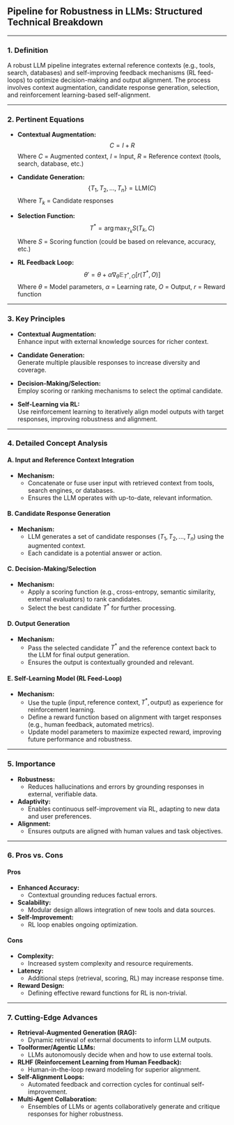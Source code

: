 

## Pipeline for Robustness in LLMs: Structured Technical Breakdown

---

### 1. **Definition**

A robust LLM pipeline integrates external reference contexts (e.g., tools, search, databases) and self-improving feedback mechanisms (RL feed-loops) to optimize decision-making and output alignment. The process involves context augmentation, candidate response generation, selection, and reinforcement learning-based self-alignment.

---

### 2. **Pertinent Equations**

- **Contextual Augmentation:**  
  $$ C = I + R $$
  Where $C$ = Augmented context, $I$ = Input, $R$ = Reference context (tools, search, database, etc.)

- **Candidate Generation:**  
  $$ \{T_1, T_2, ..., T_n\} = \text{LLM}(C) $$
  Where $T_k$ = Candidate responses

- **Selection Function:**  
  $$ T^* = \arg\max_{T_k} S(T_k, C) $$
  Where $S$ = Scoring function (could be based on relevance, accuracy, etc.)

- **RL Feedback Loop:**  
  $$ \theta' = \theta + \alpha \nabla_\theta \mathbb{E}_{T^*, O}[r(T^*, O)] $$
  Where $\theta$ = Model parameters, $\alpha$ = Learning rate, $O$ = Output, $r$ = Reward function

---

### 3. **Key Principles**

- **Contextual Augmentation:**  
  Enhance input with external knowledge sources for richer context.

- **Candidate Generation:**  
  Generate multiple plausible responses to increase diversity and coverage.

- **Decision-Making/Selection:**  
  Employ scoring or ranking mechanisms to select the optimal candidate.

- **Self-Learning via RL:**  
  Use reinforcement learning to iteratively align model outputs with target responses, improving robustness and alignment.

---

### 4. **Detailed Concept Analysis**

#### **A. Input and Reference Context Integration**
- **Mechanism:**  
  - Concatenate or fuse user input with retrieved context from tools, search engines, or databases.
  - Ensures the LLM operates with up-to-date, relevant information.

#### **B. Candidate Response Generation**
- **Mechanism:**  
  - LLM generates a set of candidate responses $(T_1, T_2, ..., T_n)$ using the augmented context.
  - Each candidate is a potential answer or action.

#### **C. Decision-Making/Selection**
- **Mechanism:**  
  - Apply a scoring function (e.g., cross-entropy, semantic similarity, external evaluators) to rank candidates.
  - Select the best candidate $T^*$ for further processing.

#### **D. Output Generation**
- **Mechanism:**  
  - Pass the selected candidate $T^*$ and the reference context back to the LLM for final output generation.
  - Ensures the output is contextually grounded and relevant.

#### **E. Self-Learning Model (RL Feed-Loop)**
- **Mechanism:**  
  - Use the tuple $(\text{input}, \text{reference context}, T^*, \text{output})$ as experience for reinforcement learning.
  - Define a reward function based on alignment with target responses (e.g., human feedback, automated metrics).
  - Update model parameters to maximize expected reward, improving future performance and robustness.

---

### 5. **Importance**

- **Robustness:**  
  - Reduces hallucinations and errors by grounding responses in external, verifiable data.
- **Adaptivity:**  
  - Enables continuous self-improvement via RL, adapting to new data and user preferences.
- **Alignment:**  
  - Ensures outputs are aligned with human values and task objectives.

---

### 6. **Pros vs. Cons**

#### **Pros**
- **Enhanced Accuracy:**  
  - Contextual grounding reduces factual errors.
- **Scalability:**  
  - Modular design allows integration of new tools and data sources.
- **Self-Improvement:**  
  - RL loop enables ongoing optimization.

#### **Cons**
- **Complexity:**  
  - Increased system complexity and resource requirements.
- **Latency:**  
  - Additional steps (retrieval, scoring, RL) may increase response time.
- **Reward Design:**  
  - Defining effective reward functions for RL is non-trivial.

---

### 7. **Cutting-Edge Advances**

- **Retrieval-Augmented Generation (RAG):**  
  - Dynamic retrieval of external documents to inform LLM outputs.
- **Toolformer/Agentic LLMs:**  
  - LLMs autonomously decide when and how to use external tools.
- **RLHF (Reinforcement Learning from Human Feedback):**  
  - Human-in-the-loop reward modeling for superior alignment.
- **Self-Alignment Loops:**  
  - Automated feedback and correction cycles for continual self-improvement.
- **Multi-Agent Collaboration:**  
  - Ensembles of LLMs or agents collaboratively generate and critique responses for higher robustness.

